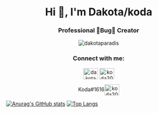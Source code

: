
<h1 align="center">Hi 👋, I'm Dakota/koda</h1>
<h3 align="center">Professional 🐛Bug🐛 Creator</h3>

<p align="Center"> <img src="https://komarev.com/ghpvc/?username=dakotaparadis&label=Profile%20views&color=brightgreen&style=flat" alt="dakotaparadis" /> </p>

<h3 align="center">Connect with me:</h3>
<p align="center">
<a align="center" href="https://linkedin.com/in/dakotaparadis" target="blank"><img align="center" src="https://raw.githubusercontent.com/rahuldkjain/github-profile-readme-generator/master/src/images/icons/Social/linked-in-alt.svg" alt="dakotaparadis" height="30" width="40" /></a>
<a align="center" href="https://www.leetcode.com/koda20" target="blank"><img align="center" src="https://raw.githubusercontent.com/rahuldkjain/github-profile-readme-generator/master/src/images/icons/Social/leet-code.svg" alt="koda20" height="30" width="40" /></a>
<p unselectable="on" align="center">Koda#1616<img align="center" src="https://raw.githubusercontent.com/rahuldkjain/github-profile-readme-generator/master/src/images/icons/Social/discord.svg" alt="koda20" height="30" width="40" /></p>
</p>


[![Anurag's GitHub stats](https://github-readme-stats.vercel.app/api?username=dakotaparadis&theme=tokyonight&showicons=true)](https://github.com/anuraghazra/github-readme-stats)
[![Top Langs](https://github-readme-stats.vercel.app/api/top-langs/?username=dakotaparadis&layout=compact&theme=tokyonight&showicons=true)](https://github.com/anuraghazra/github-readme-stats)


